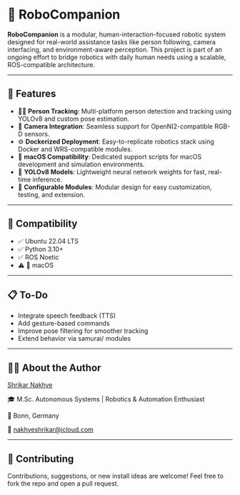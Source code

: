 # 🤖 RoboCompanion

**RoboCompanion** is a modular, human-interaction-focused robotic system designed for real-world assistance tasks like person following, camera interfacing, and environment-aware perception. This project is part of an ongoing effort to bridge robotics with daily human needs using a scalable, ROS-compatible architecture.

---

## 📌 Features

- 🧍‍♂️ **Person Tracking**: Multi-platform person detection and tracking using YOLOv8 and custom pose estimation.
- 📸 **Camera Integration**: Seamless support for OpenNI2-compatible RGB-D sensors.
- ⚙️ **Dockerized Deployment**: Easy-to-replicate robotics stack using Docker and WRS-compatible modules.
- 🍎 **macOS Compatibility**: Dedicated support scripts for macOS development and simulation environments.
- 🧠 **YOLOv8 Models**: Lightweight neural network weights for fast, real-time inference.
- 🔧 **Configurable Modules**: Modular design for easy customization, testing, and extension.

---

## 🧪 Compatibility
- ✅ Ubuntu 22.04 LTS
- ✅ Python 3.10+
- ✅ ROS Noetic
- ⚠️  macOS

---

## 📋 To-Do
- Integrate speech feedback (TTS)
- Add gesture-based commands
- Improve pose filtering for smoother tracking
- Extend behavior via samurai/ modules

---

## 🙋‍♂️ About the Author

[Shrikar Nakhye](https://www.linkedin.com/in/shrikar-n-053262188/)

🎓 M.Sc. Autonomous Systems | Robotics & Automation Enthusiast

📍 Bonn, Germany

📧 [nakhyeshrikar@icloud.com](mailto:nakhyeshrikar@icloud.com)

---

## 🤝 Contributing

Contributions, suggestions, or new install ideas are welcome!
Feel free to fork the repo and open a pull request.
